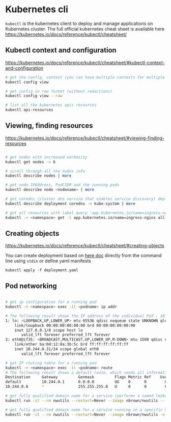 # Kubernetes cli

`kubectl` is the kubernetes client to deploy and manage applications on Kubernetes cluster. The full official kubernetes cheat sheet is available here https://kubernetes.io/docs/reference/kubectl/cheatsheet/


## Kubectl context and configuration

https://kubernetes.io/docs/reference/kubectl/cheatsheet/#kubectl-context-and-configuration

```sh
# get the config, context (you can have multiple contexts for multiple clusters) and users info
kubectl config view

# get config in raw format (without redactions)
kubectl config view --raw

# list all the kubernetes apis resources
kubectl api-resources

```

## Viewing, finding resources

https://kubernetes.io/docs/reference/kubectl/cheatsheet/#viewing-finding-resources

```sh

# get nodes with increased verbosity
kubectl get nodes -v 6

# scroll through all the nodes info
kubectl describe nodes | more

# get node IPAddress, PodCIDR and the running pods
kubectl describe node <nodename> | more

# get coredns (cluster dns service that enables service discovery) deployment info
kubectl describe deployment coredns -n kube-system | more

# get all resources with label query 'app.kubernetes.io/name=ingress-nginx'
kubectl -n <namespace> get -l app.kubernetes.io/name=ingress-nginx all
```

## Creating objects

https://kubernetes.io/docs/reference/kubectl/cheatsheet/#creating-objects


You can create deployment based on [here doc](https://stackoverflow.com/questions/2953081/how-can-i-write-a-heredoc-to-a-file-in-bash-script) directly from the command line using `stdin` or define yaml manifests

`kubectl apply -f deployment.yaml`

## Pod networking

```sh

# get ip configuration for a running pod
kubectl -n <namespace> exec -it <podname> ip addr

# The following result shows the IP address of the individual Pod - 10.244.0.31. That's being allocated from the PodCIDR range on the node that this individual Pod is running on
1: lo: <LOOPBACK,UP,LOWER_UP> mtu 65536 qdisc noqueue state UNKNOWN qlen 1000
    link/loopback 00:00:00:00:00:00 brd 00:00:00:00:00:00
    inet 127.0.0.1/8 scope host lo
       valid_lft forever preferred_lft forever
3: eth0@if35: <BROADCAST,MULTICAST,UP,LOWER_UP,M-DOWN> mtu 1500 qdisc noqueue state UP
    link/ether ba:0d:12:8a:3b:5c brd ff:ff:ff:ff:ff:ff
    inet 10.244.0.31/24 scope global eth0
       valid_lft forever preferred_lft forever

# get IP routing table for a running pod
kubectl -n <namespace> exec -it <podname> route
# The following result shows a default route, which sends all information out to 10.244.0.1 (the IP address of the bridge crbr0 inside of that node). When traffic wants to leave the Pod, it's going to hit this default route and then get forwarded to the interface crbr0, which will then forward it on to the node network. And then the node network will route the traffic based on the destination address in the packet
Destination     Gateway         Genmask         Flags Metric Ref    Use Iface
default         10.244.0.1      0.0.0.0         UG    0      0        0 eth0
10.244.0.0      *               255.255.255.0   U     0      0        0 eth0

# get fully qualified domain name for a service (performs a named lookup on the service)
kubectl run -it --rm nwutils --restart=Never --image nbrown/nwutils -- nslookup <service-name>

# get fully qualified domain name for a service running in a specific namespace
kubectl run -it --rm nwutils --restart=Never --image nbrown/nwutils -n ingress-haproxy -- nslookup http-svc

```